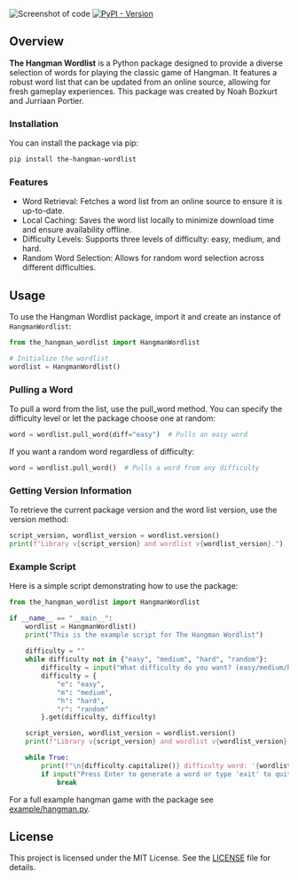 ![Screenshot of code](https://raw.githubusercontent.com/TheBiemGamer/TheHangmanWordlist/refs/heads/main/assets/10015-io-code-screenshot.png)
[![PyPI - Version](https://img.shields.io/pypi/v/the-hangman-wordlist?style=flat&logo=python)](https://pypi.org/project/the-hangman-wordlist/)

## Overview
**The Hangman Wordlist** is a Python package designed to provide a diverse selection of words for playing the classic game of Hangman. It features a robust word list that can be updated from an online source, allowing for fresh gameplay experiences. This package was created by Noah Bozkurt and Jurriaan Portier.

### Installation
You can install the package via pip:
```bash
pip install the-hangman-wordlist
```

### Features
- Word Retrieval: Fetches a word list from an online source to ensure it is up-to-date.
- Local Caching: Saves the word list locally to minimize download time and ensure availability offline.
- Difficulty Levels: Supports three levels of difficulty: easy, medium, and hard.
- Random Word Selection: Allows for random word selection across different difficulties.

## Usage
To use the Hangman Wordlist package, import it and create an instance of `HangmanWordlist`:
```python
from the_hangman_wordlist import HangmanWordlist

# Initialize the wordlist
wordlist = HangmanWordlist()
```

### Pulling a Word
To pull a word from the list, use the pull_word method. You can specify the difficulty level or let the package choose one at random:
```python
word = wordlist.pull_word(diff="easy")  # Pulls an easy word
```
If you want a random word regardless of difficulty:
```python
word = wordlist.pull_word()  # Pulls a word from any difficulty
```

### Getting Version Information
To retrieve the current package version and the word list version, use the version method:
```python
script_version, wordlist_version = wordlist.version()
print(f"Library v{script_version} and wordlist v{wordlist_version}.")
```

### Example Script
Here is a simple script demonstrating how to use the package:
```python
from the_hangman_wordlist import HangmanWordlist

if __name__ == "__main__":
    wordlist = HangmanWordlist()
    print("This is the example script for The Hangman Wordlist")
    
    difficulty = ""
    while difficulty not in {"easy", "medium", "hard", "random"}:
        difficulty = input("What difficulty do you want? (easy/medium/hard/random): ").lower()
        difficulty = {
            "e": "easy",
            "m": "medium",
            "h": "hard",
            "r": "random"
        }.get(difficulty, difficulty)

    script_version, wordlist_version = wordlist.version()
    print(f"Library v{script_version} and wordlist v{wordlist_version}.")

    while True:
        print(f"\n{difficulty.capitalize()} difficulty word: '{wordlist.pull_word(difficulty)}'\n")
        if input("Press Enter to generate a word or type 'exit' to quit... ").lower() == "exit":
            break
```
For a full example hangman game with the package see [example/hangman.py](https://github.com/TheBiemGamer/TheHangmanWordlist/blob/main/example/hangman.py).

## License
This project is licensed under the MIT License. See the [LICENSE](https://github.com/TheBiemGamer/TheHangmanWordlist/blob/main/LICENSE) file for details.